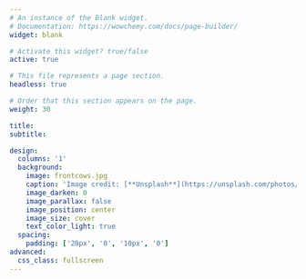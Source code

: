 ```yaml
---
# An instance of the Blank widget.
# Documentation: https://wowchemy.com/docs/page-builder/
widget: blank

# Activate this widget? true/false
active: true

# This file represents a page section.
headless: true

# Order that this section appears on the page.
weight: 30

title:
subtitle:

design:
  columns: '1'
  background:
    image: frontcows.jpg
    caption: 'Image credit: [**Unsplash**](https://unsplash.com/photos/JMjNnQ2xFoY?utm_source=unsplash&utm_medium=referral&utm_content=creditCopyText)'
    image_darken: 0
    image_parallax: false
    image_position: center
    image_size: cover
    text_color_light: true
  spacing:
    padding: ['20px', '0', '10px', '0']
advanced:
  css_class: fullscreen
---
```

  